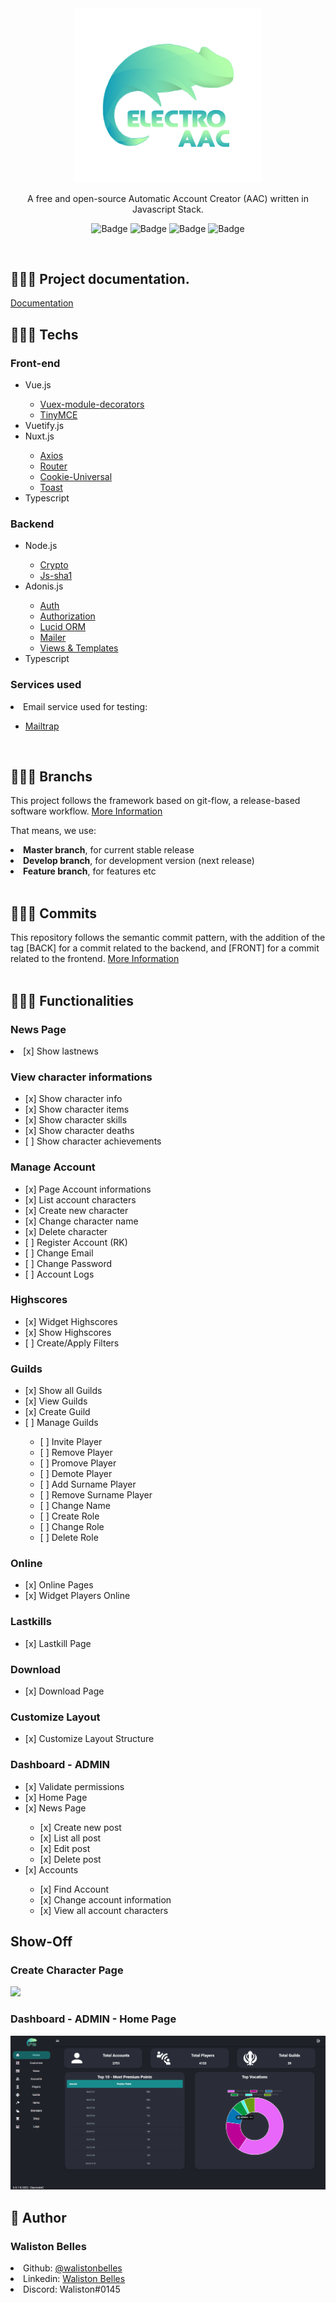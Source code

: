 <div align="center">
  <img src="./frontend/static/logo.png" width="300" alt="ElectroAAC">

  A free and open-source Automatic Account Creator (AAC) written in Javascript Stack.
  <br>

  ![Badge](https://img.shields.io/github/issues/ElectroAAC/electro?color=green)
  ![Badge](https://img.shields.io/github/forks/ElectroAAC/electro)
  ![Badge](https://img.shields.io/github/stars/ElectroAAC/electro)
  ![Badge](https://img.shields.io/apm/l/vim-mode)
</div>

<br>

##  👨🏾‍💻 Project documentation.
<a href="https://walistonbelles1.gitbook.io/electroaac/" target="_blank"> Documentation </a>

## 👨🏾‍💻 Techs 

<h3> Front-end </h3>

<ul>
  <li> Vue.js </li>
  <ul>
    <li> <a href="https://github.com/championswimmer/vuex-module-decorators"> Vuex-module-decorators </a> </li>
    <li> <a href="https://www.tiny.cloud/docs/integrations/vue/"> TinyMCE </a> </li>
  </ul>
  <li> Vuetify.js </li>
  <li> Nuxt.js </li>
  <ul>
    <li> <a href="https://go.nuxtjs.dev/axios"> Axios </a> </li>
    <li> <a href="https://github.com/nuxt-community/router-module"> Router </a> </li>
    <li> <a href="https://www.npmjs.com/package/cookie-universal-nuxt"> Cookie-Universal </a> </li>
    <li> <a href="https://www.npmjs.com/package/@nuxtjs/toast"> Toast </a> </li>
  </ul>
  <li> Typescript </li>
</ul>

<h3> Backend </h3>
<ul>
  <li> Node.js </li>
  <ul>
    <li> <a href="https://www.npmjs.com/package/crypto-js"> Crypto </a> </li>
    <li> <a href="https://www.npmjs.com/package/js-sha1"> Js-sha1 </a> </li>
  </ul>
  <li> Adonis.js </li>
  <ul>
    <li> <a href="https://docs.adonisjs.com/guides/auth/introduction"> Auth </a> </li>
    <li> <a href="https://docs.adonisjs.com/guides/authorization"> Authorization </a> </li>
    <li> <a href="https://docs.adonisjs.com/guides/database/introduction"> Lucid ORM </a> </li>
    <li> <a href="https://docs.adonisjs.com/guides/mailer"> Mailer </a> </li>
    <li> <a href="https://docs.adonisjs.com/guides/views/introduction"> Views & Templates </a> </li>
  </ul>
  <li> Typescript </li>
</ul>

<h3> Services used </h3>
<li> Email service used for testing: </li>
<ul>
  <li> <a href="https://mailtrap.io/"> Mailtrap </a></li></ul>
<br>

## 👨🏾‍💻 Branchs

This project follows the framework based on git-flow, a release-based software workflow. <a href="https://platform.deloitte.com.au/articles/semantic-versioning-with-conventional-commits"> More Information </a>

That means, we use:

<li> <strong> Master branch</strong>, for current stable release </li>
<li> <strong> Develop branch</strong>, for development version (next release) </li>
<li> <strong> Feature branch</strong>, for features etc </li>

<br>

## 👨🏾‍💻 Commits

This repository follows the semantic commit pattern, with the addition of the tag [BACK] for a commit related to the backend, and [FRONT] for a commit related to the frontend. <a href="https://www.conventionalcommits.org/en/v1.0.0/#specification"> More Information </a>
<br>
<br>

## 👨🏾‍💻 Functionalities
### News Page
<li> [x] Show lastnews </li>

### View character informations
<ul>
  <li> [x] Show character info </li>
  <li> [x] Show character items </li>
  <li> [x] Show character skills </li>
  <li> [x] Show character deaths </li>
  <li> [ ] Show character achievements </li>
</ul>

### Manage Account
<ul>
  <li> [x] Page Account informations </li>
  <li> [x] List account characters </li>
  <li> [x] Create new character </li>
  <li> [x] Change character name </li>
  <li> [x] Delete character </li>
  <li> [ ] Register Account (RK) </li>
  <li> [ ] Change Email </li>
  <li> [ ] Change Password </li>
  <li> [ ] Account Logs </li>
</ul>

### Highscores
<ul>
  <li> [x] Widget Highscores </li>
  <li> [x] Show Highscores </li>
  <li> [ ] Create/Apply Filters </li>
</ul>

### Guilds
<ul>
  <li> [x] Show all Guilds </li>
  <li> [x] View Guilds </li>
  <li> [x] Create Guild </li>
  <li> [ ] Manage Guilds </li>
  <ul>
    <li> [ ] Invite Player </li>
    <li> [ ] Remove Player </li>
    <li> [ ] Promove Player </li>
    <li> [ ] Demote Player </li>
    <li> [ ] Add Surname Player </li>
    <li> [ ] Remove Surname Player </li>
    <li> [ ] Change Name </li>
    <li> [ ] Create Role </li>
    <li> [ ] Change Role </li>
    <li> [ ] Delete Role </li>
  </ul>
</ul>

### Online
<ul>
  <li> [x] Online Pages </li>
  <li> [x] Widget Players Online </li>
</ul>

### Lastkills
<ul>
  <li> [x] Lastkill Page </li>
</ul>

### Download
<ul>
  <li> [x] Download Page </li>
</ul>

### Customize Layout
<ul>
  <li> [x] Customize Layout Structure</li>
</ul>

### Dashboard - ADMIN
<ul>
  <li> [x] Validate permissions </li>
  <li> [x] Home Page </li>
  <li> [x] News Page</li>
  <ul>
    <li> [x] Create new post </li>
    <li> [x] List all post </li>
    <li> [x] Edit post </li>
    <li> [x] Delete post </li>
  </ul>
  <li> [x] Accounts </li>
  <ul>
    <li> [x] Find Account </li>
    <li> [x] Change account information </li>
    <li> [x] View all account characters </li>
  </ul>
</ul>

## Show-Off

### Create Character Page

<img src="./assets/create-character.gif">

<br>

### Dashboard - ADMIN - Home Page

<img src="./assets/home.png">

## 👤 Author 

<h3> <b> Waliston Belles </b></h3>

<li> Github: <a href="https://github.com/WalistonBelles">@walistonbelles</a> </li>
<li> Linkedin: <a href="https://www.linkedin.com/in/waliston-belles-88927a212/"> Waliston Belles</a> </li>
<li> Discord:  Waliston#0145</a></li>
<br>